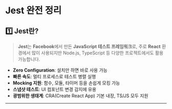 # Jest 완전 정리

## 1️⃣ Jest란?
> **Jest**는 **Facebook**에서 만든 **JavaScript 테스트 프레임워크**로, 주로 **React** 환경에서 많이 사용되지만 Node.js, TypeScript 등 다양한 프로젝트에서도 활용 가능합니다.

- **Zero Configuration**: 설치만 하면 바로 사용 가능
- **빠른 속도**: 멀티 프로세스로 테스트 병렬 실행
- **Mocking 지원**: 함수, 모듈, 타이머 등을 손쉽게 모킹 가능
- **스냅샷 테스트**: UI 컴포넌트 변경 감지에 유용
- **광범위한 생태계**: CRA(Create React App) 기본 내장, TS/JS 모두 지원

---